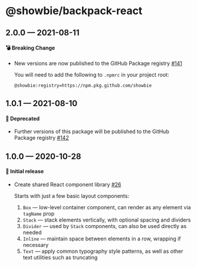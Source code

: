 # @showbie/backpack-react

## 2.0.0 — 2021-08-11

#### 💣 Breaking Change

- New versions are now published to the GitHub Package registry [#141](https://github.com/showbie/backpack/pull/141)
  
  You will need to add the following to `.npmrc` in your project root:

  ```
  @showbie:registry=https://npm.pkg.github.com/showbie
  ```

## 1.0.1 — 2021-08-10

#### 🚚 Deprecated

- Further versions of this package will be published to the GitHub Package registry [#142](https://github.com/showbie/backpack/pull/142)

## 1.0.0 — 2020-10-28

#### 🎉 Initial release

- Create shared React component library [#26](https://github.com/showbie/backpack/pull/26)

  Starts with just a few basic layout components:

  1. `Box` — low-level container component, can render as any
     element via `tagName` prop
  2. `Stack` — stack elements vertically, with optional spacing
     and dividers
  3. `Divider` — used by `Stack` components, can also be used
     directly as needed
  4. `Inline` — maintain space between elements in a row,
     wrapping if necessary
  5. `Text` — apply common typography style patterns, as well
     as other text utilities such as truncating

